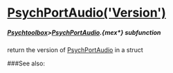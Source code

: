 # [PsychPortAudio('Version')](PsychPortAudio-Version) 
##### [Psychtoolbox](Pyschtoolbox)>[PsychPortAudio](PsychPortAudio).{mex*} subfunction


return the version of [PsychPortAudio](PsychPortAudio) in a struct  


###See also:

